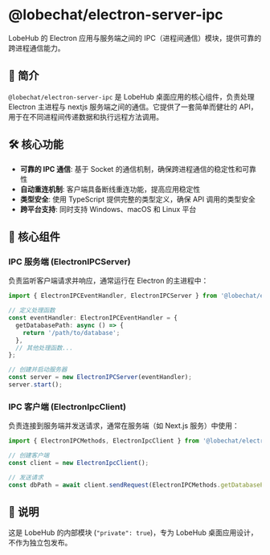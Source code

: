 # @lobechat/electron-server-ipc

LobeHub 的 Electron 应用与服务端之间的 IPC（进程间通信）模块，提供可靠的跨进程通信能力。

## 📝 简介

`@lobechat/electron-server-ipc` 是 LobeHub 桌面应用的核心组件，负责处理 Electron 主进程与 nextjs 服务端之间的通信。它提供了一套简单而健壮的 API，用于在不同进程间传递数据和执行远程方法调用。

## 🛠️ 核心功能

- **可靠的 IPC 通信**: 基于 Socket 的通信机制，确保跨进程通信的稳定性和可靠性
- **自动重连机制**: 客户端具备断线重连功能，提高应用稳定性
- **类型安全**: 使用 TypeScript 提供完整的类型定义，确保 API 调用的类型安全
- **跨平台支持**: 同时支持 Windows、macOS 和 Linux 平台

## 🧩 核心组件

### IPC 服务端 (ElectronIPCServer)

负责监听客户端请求并响应，通常运行在 Electron 的主进程中：

```typescript
import { ElectronIPCEventHandler, ElectronIPCServer } from '@lobechat/electron-server-ipc';

// 定义处理函数
const eventHandler: ElectronIPCEventHandler = {
  getDatabasePath: async () => {
    return '/path/to/database';
  },
  // 其他处理函数...
};

// 创建并启动服务器
const server = new ElectronIPCServer(eventHandler);
server.start();
```

### IPC 客户端 (ElectronIpcClient)

负责连接到服务端并发送请求，通常在服务端（如 Next.js 服务）中使用：

```typescript
import { ElectronIPCMethods, ElectronIpcClient } from '@lobechat/electron-server-ipc';

// 创建客户端
const client = new ElectronIpcClient();

// 发送请求
const dbPath = await client.sendRequest(ElectronIPCMethods.getDatabasePath);
```

## 📌 说明

这是 LobeHub 的内部模块 (`"private": true`)，专为 LobeHub 桌面应用设计，不作为独立包发布。
